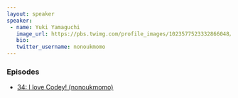 ```yaml
---
layout: speaker
speaker:
 - name: Yuki Yamaguchi
   image_url: https://pbs.twimg.com/profile_images/1023577523332866048/FrcdaqEs_400x400.jpg
   bio:
   twitter_username: nonoukmomo
---
```


### Episodes

- [34: I love Codey! (nonoukmomo)](/034/)
